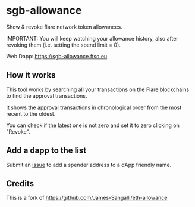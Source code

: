 # sgb-allowance
Show & revoke flare network token allowances.

IMPORTANT: You will keep watching your allowance history, also after revoking them (i.e. setting the spend limit = 0).

Web Dapp: https://sgb-allowance.ftso.eu 

## How it works
This tool works by searching all your transactions on the Flare blockchains to find the approval transactions.

It shows the  approval transactions in chronological order from the most recent to the oldest.

You can check if the latest one is not zero and set it to zero clicking on "Revoke".

## Add a dapp to the list
Submit an [issue](https://github.com/ftso-eu/sgb-allowance/issues) to add a spender address to a dApp friendly name.

## Credits
This is a fork of https://github.com/James-Sangalli/eth-allowance
